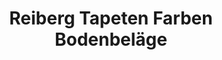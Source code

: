 ---
title: "Reiberg Tapeten Farben Bodenbeläge"
url: /ahlen/reiberg-tapeten-farben-bodenbelaege/
shop: Raumausstattung
---
